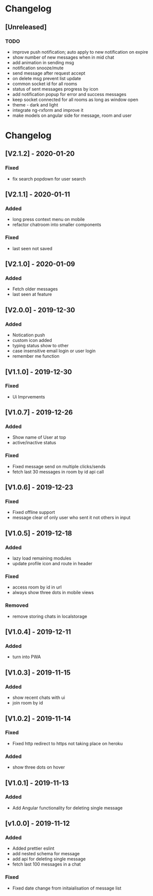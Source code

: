 # Changelog

## [Unreleased]

### TODO

- improve push notification; auto apply to new notification on expire
- show number of new messages when in mid chat
- add animation in sending msg
- notification snooze/mute
- send message after request accept
- on delete msg prevent list update
- common socket id for all rooms
- status of sent messages progress by icon
- add notification popup for error and success messages
- keep socket connected for all rooms as long as window open
- theme - dark and light
- integrate ng-rxform and improve it
- make models on angular side for message, room and user

# Changelog

## [V2.1.2] - 2020-01-20

### Fixed

- fix search popdown for user search

## [V2.1.1] - 2020-01-11

### Added

- long press context menu on mobile
- refactor chatroom into smaller components

### Fixed

- last seen not saved

## [V2.1.0] - 2020-01-09

### Added

- Fetch older messages
- last seen at feature

## [V2.0.0] - 2019-12-30

### Added

- Notication push
- custom icon added
- typing status show to other
- case insensitive email login or user login
- remember me function

## [V1.1.0] - 2019-12-30

### Fixed

- Ui Imprvements

## [V1.0.7] - 2019-12-26

### Added

- Show name of User at top
- active/inactive status

### Fixed

- Fixed message send on multiple clicks/sends
- fetch last 30 messages in room by id api call

## [V1.0.6] - 2019-12-23

### Fixed

- Fixed offline support
- message clear of only user who sent it not others in input

## [V1.0.5] - 2019-12-18

### Added

- lazy load remaining modules
- update profile icon and route in header

### Fixed

- access room by id in url
- always show three dots in mobile views

### Removed

- remove storing chats in localstorage

## [V1.0.4] - 2019-12-11

### Added

- turn into PWA

## [V1.0.3] - 2019-11-15

### Added

- show recent chats with ui
- join room by id

## [V1.0.2] - 2019-11-14

### Fixed

- Fixed http redirect to https not taking place on heroku

### Added

- show three dots on hover

## [V1.0.1] - 2019-11-13

### Added

- Add Angular functionality for deleting single message

## [v1.0.0] - 2019-11-12

### Added

- Added prettier eslint
- add nested schema for message
- add api for deleting single message
- fetch last 100 messages in a chat

### Fixed

- Fixed date change from initaialisation of message list
